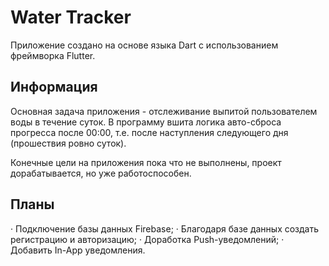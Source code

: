 # Water Tracker

Приложение создано на основе языка Dart с использованием фреймворка Flutter. 
## Информация

Основная задача приложения - отслеживание выпитой пользователем воды в течение суток. В программу вшита логика авто-сброса прогресса после 00:00, т.е. после наступления следующего дня (прошествия ровно суток).

Конечные цели на приложения пока что не выполнены, проект дорабатывается, но уже работоспособен.

## Планы
· Подключение базы данных Firebase;
· Благодаря базе данных создать регистрацию и авторизацию;
· Доработка Push-уведомлений;
· Добавить In-App уведомления.


